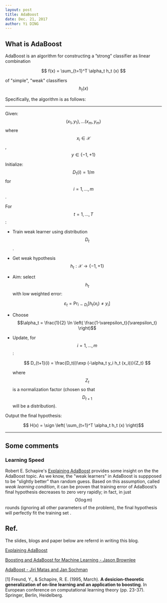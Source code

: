 ```yaml
--- 
layout: post
title: AdaBoost
date: Dec. 21, 2017
author: Yi DING
---
```


[comment]: # (Some contents about AdaBoost and maybe GBDT)

## What is AdaBoost

AdaBoost is an algorithm for constructing a ”strong” classifier as linear combination

$$ f(x) = \sum_{t=1}^T \alpha_t h_t (x) $$

of "simple", "weak" classifiers $$h_t (x)$$

Specifically, the algorithm is as follows:

----
Given: $$(x_1, y_1),...(x_m,y_m)$$ where $$x_i \in \mathscr X$$, $$y\in\{-1,+1\}$$

Initialize: $$D_1(i)=1/m$$ for $$i=1,...,m$$.

For $$t=1,...,T$$:

* Train weak learner using distribution $$D_t$$.
* Get weak hypothesis $$h_t : \mathscr X \to \{-1, +1\}$$
* Aim: select $$h_t$$ with low weighted error:
    
    $$ \varepsilon_t = \text{Pr}_{i\sim D_t} [h_t(x_i)\ne y_i] $$
* Choose $$\alpha_t = \frac{1}{2} \ln \left( \frac{1-\varepsilon_t}{\varepsilon_t} \right)$$
* Update, for $$i=1,...,m$$:

    $$ D_{t+1}(i) = \frac{D_t(i)\exp (-\alpha_t y_i h_t (x_i))}{Z_t} $$
    
    where $$Z_t$$ is a normalization factor (chosen so that $$D_{t+1}$$ will be a distribution).
    
Output the final hypothesis:

$$ H(x) = \sign \left( \sum_{t=1}^T \alpha_t h_t (x) \right)$$
    
----

## Some comments

### Learning Speed
Robert E. Schapire's [Explaining AdaBoost](http://rob.schapire.net/papers/explaining-adaboost.pdf) provides some insight on the the AdaBoost topic. As we know, the "weak learners" in AdaBoost is suppposed to be "slightly better" than random guess. Based on this assumption, called *weak learning condition*, it can be proven that training error of AdaBoost’s final hypothesis decreases to zero very rapidly; in fact, in just $$O(\log m)$$ rounds (ignoring all other parameters of the problem), the final hypothesis will perfectly fit the training set .

## Ref.
The slides, blogs and paper below are referrd in writing this blog.

[Explaining AdaBoost](http://rob.schapire.net/papers/explaining-adaboost.pdf)

[Boosting and AdaBoost for Machine Learning - Jason Brownlee](https://machinelearningmastery.com/boosting-and-adaboost-for-machine-learning/)

[AdaBoost - Jiri Matas and Jan Sochman](http://www.robots.ox.ac.uk/~az/lectures/cv/adaboost_matas.pdf)

[1] Freund, Y., & Schapire, R. E. (1995, March). **A desicion-theoretic generalization of on-line learning and an application to boosting**. In European conference on computational learning theory (pp. 23-37). Springer, Berlin, Heidelberg.